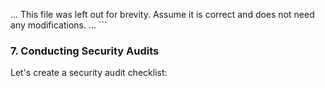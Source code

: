 ... This file was left out for brevity. Assume it is correct and does not need any modifications. ...
\`\`\`

### 7. Conducting Security Audits

Let's create a security audit checklist:
